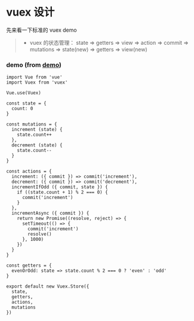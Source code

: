# vuex 设计

先来看一下标准的 vuex demo

> * vuex 的状态管理：
  state => getters => view => 
  action => commit => mutations => state(new) => getters => view(new)
 
### demo (from [demo](https://link.jianshu.com/?t=https://github.com/vuejs/vuex/blob/dev/examples/counter/store.js))

```
import Vue from 'vue'
import Vuex from 'vuex'

Vue.use(Vuex)

const state = {
  count: 0
}

const mutations = {
  increment (state) {
    state.count++
  },
  decrement (state) {
    state.count--
  }
}

const actions = {
  increment: ({ commit }) => commit('increment'),
  decrement: ({ commit }) => commit('decrement'),
  incrementIfOdd ({ commit, state }) {
    if ((state.count + 1) % 2 === 0) {
      commit('increment')
    }
  },
  incrementAsync ({ commit }) {
    return new Promise((resolve, reject) => {
      setTimeout(() => {
        commit('increment')
        resolve()
      }, 1000)
    })
  }
}

const getters = {
  evenOrOdd: state => state.count % 2 === 0 ? 'even' : 'odd'
}

export default new Vuex.Store({
  state,
  getters,
  actions,
  mutations
})
```